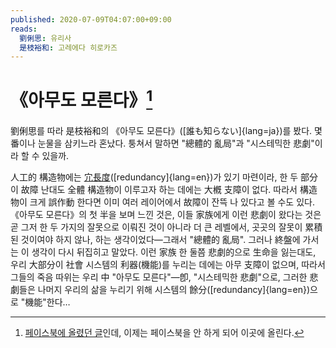 ```yaml
---
published: 2020-07-09T04:07:00+09:00
reads:
  劉俐思: 유리사
  是枝裕和: 고레에다 히로카즈
---
```

《아무도 모른다》[^1]
=====================

劉俐思를 따라 是枝裕和의 《아무도 모른다》([誰も知らない]{lang=ja})를 봤다.
몇 番이나 눈물을 삼키느라 혼났다.
퉁쳐서 말하면 "總體的 亂局"과 "시스테믹한 悲劇"이라 할 수 있을까.

人工的 構造物에는 [宂長度][]([redundancy]{lang=en})가 있기 마련이라,
한 두 部分이 故障 난대도 全體 構造物이 이루고자 하는 데에는 大槪 支障이 없다.
따라서 構造物이 크게 誤作動 한다면 이미 여러 레이어에서 故障이 잔뜩
나 있다고 볼 수도 있다.
《아무도 모른다》의 첫 半을 보며 느낀 것은, 이들 家族에게 이런 悲劇이
왔다는 것은 곧 그저 한 두 가지의 잘못으로 이뤄진 것이 아니라 더 큰 레벨에서,
곳곳의 잘못이 累積된 것이여야 하지 않나, 하는 생각이었다—그래서 "總體的 亂局".
그러나 終盤에 가서는 이 생각이 다시 뒤집히고 말았다.
이런 家族 한 둘쯤 悲劇的으로 生命을 잃는대도,
우리 大部分이 社會 시스템의 利器(機能)를 누리는 데에는 아무 支障이 없으며,
따라서 그들의 죽음 따위는 우리 中 "아무도 모른다"—卽, "시스테믹한 悲劇"으로,
그러한 悲劇들은 나머지 우리의 삶을 누리기 위해 시스템의
餘分([redundancy]{lang=en})으로 "機能"한다…

[^1]: [페이스북에 올렸던 글][1]인데, 이제는 페이스북을 안 하게 되어 이곳에
      올린다.

[宂長度]: https://ko.wikipedia.org/wiki/%EC%97%AC%EC%9C%A0%EB%8F%84
[1]: https://www.facebook.com/hongminhee/posts/10222886443049439
